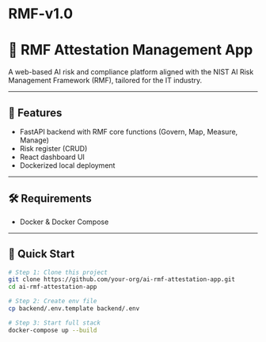 # RMF-v1.0

# 🧠 RMF Attestation Management App

A web-based AI risk and compliance platform aligned with the NIST AI Risk Management Framework (RMF), tailored for the IT industry.

---

## 🚀 Features
- FastAPI backend with RMF core functions (Govern, Map, Measure, Manage)
- Risk register (CRUD)
- React dashboard UI
- Dockerized local deployment

---

## 🛠 Requirements
- Docker & Docker Compose

---

## 🧪 Quick Start

```bash
# Step 1: Clone this project
git clone https://github.com/your-org/ai-rmf-attestation-app.git
cd ai-rmf-attestation-app

# Step 2: Create env file
cp backend/.env.template backend/.env

# Step 3: Start full stack
docker-compose up --build
